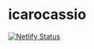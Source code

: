# icarocassio
[![Netlify Status](https://api.netlify.com/api/v1/badges/a1055dc8-daf9-40af-9687-ddc497156a03/deploy-status)](https://app.netlify.com/sites/stoic-austin-a8bcc5/deploys)
